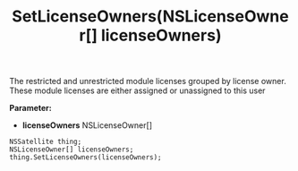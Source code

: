 ﻿---
uid: crmscript_ref_NSSatellite_SetLicenseOwners
title: SetLicenseOwners(NSLicenseOwner[] licenseOwners)
intellisense: NSSatellite.SetLicenseOwners
keywords: NSSatellite, GetLicenseOwners
so.topic: reference
---

The restricted and unrestricted module licenses grouped by license owner. These module licenses are either assigned or unassigned to this user

**Parameter:** 
 - **licenseOwners** NSLicenseOwner[]

```crmscript
NSSatellite thing;
NSLicenseOwner[] licenseOwners;
thing.SetLicenseOwners(licenseOwners);
```

